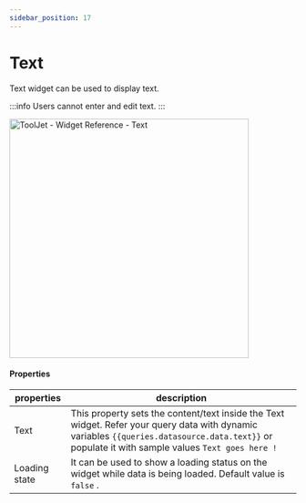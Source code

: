 ```yaml
---
sidebar_position: 17
---
```


# Text

Text widget can be used to display text.

:::info
Users cannot enter and edit text.
:::


<img class="screenshot-full" src="/img/widgets/text/text.gif" alt="ToolJet - Widget Reference - Text" height="420"/>


#### Properties

| properties      | description |
| ----------- | ----------- |
| Text |  This property sets the content/text inside the Text widget. Refer your query data with dynamic variables `{{queries.datasource.data.text}}` or populate it with sample values `Text goes here !` |
 Loading state | It can be used to show a loading status on the widget while data is being loaded. Default value is `false` .|